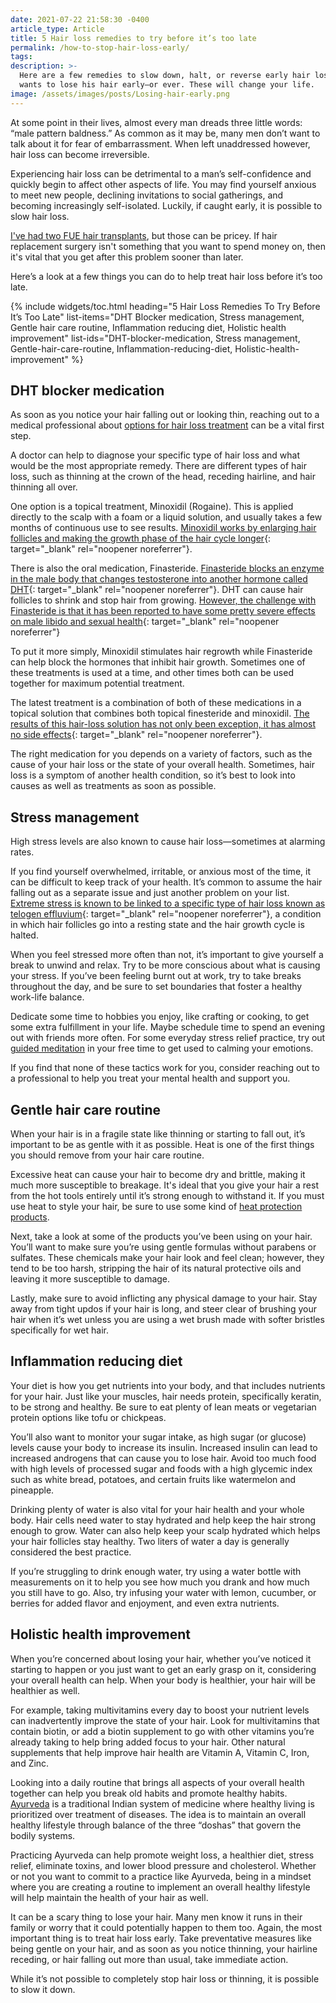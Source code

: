 ```yaml
---
date: 2021-07-22 21:58:30 -0400
article_type: Article
title: 5 Hair loss remedies to try before it’s too late
permalink: /how-to-stop-hair-loss-early/
tags:
description: >-
  Here are a few remedies to slow down, halt, or reverse early hair loss. No man
  wants to lose his hair early—or ever. These will change your life.
image: /assets/images/posts/Losing-hair-early.png
---
```

At some point in their lives, almost every man dreads three little words: “male pattern baldness.” As common as it may be, many men don’t want to talk about it for fear of embarrassment. When left unaddressed however, hair loss can become irreversible.

Experiencing hair loss can be detrimental to a man’s self-confidence and quickly begin to affect other aspects of life. You may find yourself anxious to meet new people, declining invitations to social gatherings, and becoming increasingly self-isolated. Luckily, if caught early, it is possible to slow hair loss.

[I've had two FUE hair transplants](/my-personal-experience-getting-an-fue-hair-transplant/), but those can be pricey. If hair replacement surgery isn't something that you want to spend money on, then it's vital that you get after this problem sooner than later.

Here’s a look at a few things you can do to help treat hair loss before it’s too late.

{% include widgets/toc.html heading="5 Hair Loss Remedies To Try Before It&rsquo;s Too Late" list-items="DHT Blocker medication, Stress management, Gentle hair care routine, Inflammation reducing diet, Holistic health improvement" list-ids="DHT-blocker-medication, Stress management, Gentle-hair-care-routine, Inflammation-reducing-diet, Holistic-health-improvement" %}

## DHT blocker medication

As soon as you notice your hair falling out or looking thin, reaching out to a medical professional about [options for hair loss treatment](http://forhims.com/hair-loss) can be a vital first step.

A doctor can help to diagnose your specific type of hair loss and what would be the most appropriate remedy. There are different types of hair loss, such as thinning at the crown of the head, receding hairline, and hair thinning all over.

One option is a topical treatment, Minoxidil (Rogaine). This is applied directly to the scalp with a foam or a liquid solution, and usually takes a few months of continuous use to see results. [Minoxidil works by enlarging hair follicles and making the growth phase of the hair cycle longer](https://www.healthline.com/health/does-rogaine-work){: target="_blank" rel="noopener noreferrer"}.

There is also the oral medication, Finasteride. [Finasteride blocks an enzyme in the male body that changes testosterone into another hormone called DHT](https://pubmed.ncbi.nlm.nih.gov/9951956/#:~:text=The%205alpha%2Dreductase%20inhibitor%20finasteride,alopecia&#41;%20in%20genetically%20predisposed%20men.){: target="_blank" rel="noopener noreferrer"}. DHT can cause hair follicles to shrink and stop hair from growing. [However, the challenge with Finasteride is that it has been reported to have some pretty severe effects on male libido and sexual health](https://www.rxlist.com/propecia-side-effects-drug-center.htm){: target="_blank" rel="noopener noreferrer"}

To put it more simply, Minoxidil stimulates hair regrowth while Finasteride can help block the hormones that inhibit hair growth. Sometimes one of these treatments is used at a time, and other times both can be used together for maximum potential treatment.

The latest treatment is a combination of both of these medications in a topical solution that combines both topical finesteride and minoxidil. [The results of this hair-loss solution has not only been exception, it has almost no side effects](https://pubmed.ncbi.nlm.nih.gov/29972712/){: target="_blank" rel="noopener noreferrer"}.

The right medication for you depends on a variety of factors, such as the cause of your hair loss or the state of your overall health. Sometimes, hair loss is a symptom of another health condition, so it’s best to look into causes as well as treatments as soon as possible.

## Stress management

High stress levels are also known to cause hair loss—sometimes at alarming rates.

If you find yourself overwhelmed, irritable, or anxious most of the time, it can be difficult to keep track of your health. It’s common to assume the hair falling out as a separate issue and just another problem on your list. [Extreme stress is known to be linked to a specific type of hair loss known as telogen effluvium](https://www.medicalnewstoday.com/articles/321590#:~:text=Telogen%20effluvium%20is%20a%20form,loss%20disorder%20called%20alopecia%20areata.){: target="_blank" rel="noopener noreferrer"}, a condition in which hair follicles go into a resting state and the hair growth cycle is halted.

When you feel stressed more often than not, it’s important to give yourself a break to unwind and relax. Try to be more conscious about what is causing your stress. If you’ve been feeling burnt out at work, try to take breaks throughout the day, and be sure to set boundaries that foster a healthy work-life balance.

Dedicate some time to hobbies you enjoy, like crafting or cooking, to get some extra fulfillment in your life. Maybe schedule time to spend an evening out with friends more often. For some everyday stress relief practice, try out [guided meditation](https://www.verywellmind.com/guided-meditation-getting-started-4174283) in your free time to get used to calming your emotions.

If you find that none of these tactics work for you, consider reaching out to a professional to help you treat your mental health and support you.

## Gentle hair care routine

When your hair is in a fragile state like thinning or starting to fall out, it’s important to be as gentle with it as possible. Heat is one of the first things you should remove from your hair care routine.

Excessive heat can cause your hair to become dry and brittle, making it much more susceptible to breakage. It's ideal that you give your hair a rest from the hot tools entirely until it’s strong enough to withstand it. If you must use heat to style your hair, be sure to use some kind of [heat protection products](https://www.thetrendspotter.net/best-heat-protection-products-hair/).

Next, take a look at some of the products you’ve been using on your hair. You’ll want to make sure you’re using gentle formulas without parabens or sulfates. These chemicals make your hair look and feel clean; however, they tend to be too harsh, stripping the hair of its natural protective oils and leaving it more susceptible to damage.

Lastly, make sure to avoid inflicting any physical damage to your hair. Stay away from tight updos if your hair is long, and steer clear of brushing your hair when it’s wet unless you are using a wet brush made with softer bristles specifically for wet hair.

## Inflammation reducing diet

Your diet is how you get nutrients into your body, and that includes nutrients for your hair. Just like your muscles, hair needs protein, specifically keratin, to be strong and healthy. Be sure to eat plenty of lean meats or vegetarian protein options like tofu or chickpeas.

You’ll also want to monitor your sugar intake, as high sugar (or glucose) levels cause your body to increase its insulin. Increased insulin can lead to increased androgens that can cause you to lose hair. Avoid too much food with high levels of processed sugar and foods with a high glycemic index such as white bread, potatoes, and certain fruits like watermelon and pineapple.

Drinking plenty of water is also vital for your hair health and your whole body. Hair cells need water to stay hydrated and help keep the hair strong enough to grow. Water can also help keep your scalp hydrated which helps your hair follicles stay healthy. Two liters of water a day is generally considered the best practice.

If you’re struggling to drink enough water, try using a water bottle with measurements on it to help you see how much you drank and how much you still have to go. Also, try infusing your water with lemon, cucumber, or berries for added flavor and enjoyment, and even extra nutrients.

## Holistic health improvement

When you’re concerned about losing your hair, whether you’ve noticed it starting to happen or you just want to get an early grasp on it, considering your overall health can help. When your body is healthier, your hair will be healthier as well.

For example, taking multivitamins every day to boost your nutrient levels can inadvertently improve the state of your hair. Look for multivitamins that contain biotin, or add a biotin supplement to go with other vitamins you’re already taking to help bring added focus to your hair. Other natural supplements that help improve hair health are Vitamin A, Vitamin C, Iron, and Zinc.

Looking into a daily routine that brings all aspects of your overall health together can help you break old habits and promote healthy habits. [Ayurveda](https://www.webmd.com/balance/guide/ayurvedic-treatments) is a traditional Indian system of medicine where healthy living is prioritized over treatment of diseases. The idea is to maintain an overall healthy lifestyle through balance of the three “doshas” that govern the bodily systems.

Practicing Ayurveda can help promote weight loss, a healthier diet, stress relief, eliminate toxins, and lower blood pressure and cholesterol. Whether or not you want to commit to a practice like Ayurveda, being in a mindset where you are creating a routine to implement an overall healthy lifestyle will help maintain the health of your hair as well.

It can be a scary thing to lose your hair. Many men know it runs in their family or worry that it could potentially happen to them too. Again, the most important thing is to treat hair loss early. Take preventative measures like being gentle on your hair, and as soon as you notice thinning, your hairline receding, or hair falling out more than usual, take immediate action.

While it’s not possible to completely stop hair loss or thinning, it is possible to slow it down.